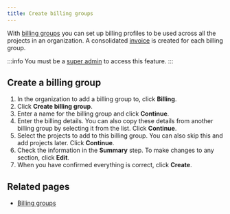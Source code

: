 ```yaml
---
title: Create billing groups
---
```


With [billing groups](/docs/platform/concepts/billing-groups) you can set up billing profiles to be used across all the projects in an organization. A consolidated [invoice](/docs/platform/howto/use-billing-groups) is created for each billing group.

:::info
You must be a [super admin](/docs/platform/howto/make-super-admin) to access this feature.
:::

## Create a billing group

1.  In the organization to add a billing group to, click
    **Billing**.
2.  Click **Create billing group**.
3.  Enter a name for the billing group and click **Continue**.
4.  Enter the billing details. You can also copy these details from
    another billing group by selecting it from the list. Click
    **Continue**.
5.  Select the projects to add to this billing group. You
    can also skip this and add projects later. Click **Continue**.
6.  Check the information in the **Summary** step. To make changes to
    any section, click **Edit**.
7.  When you have confirmed everything is correct, click **Create**.

## Related pages

- [Billing groups](/docs/platform/concepts/billing-groups)
